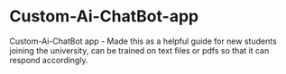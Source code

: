 # Custom-Ai-ChatBot-app
Custom-Ai-ChatBot app - Made this as a helpful guide for new students joining the university, can be trained on text files or pdfs so that it can respond accordingly.
